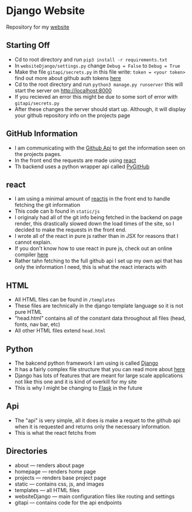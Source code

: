 # Django Website

Repository for my [website](https://greerpage.com)

## Starting Off

- Cd to root directory and run `pip3 install -r requirements.txt`
- In `websiteDjango/settings.py` change ```Debug = False``` to ```Debug = True```
- Make the file `gitapi/secrets.py` in this file write: `token = <your token>` find out more about github auth tokens [here](https://github.com/settings/tokens)
- Cd to the root directory and run ```python3 manage.py runserver``` this will start the server on [http://localhost:8000](http://localhost:8000)
- If you recieved an error this might be due to some sort of error with `gitapi/secrets.py`
- After these changes the server should start up. Although, it will display your github repository info on the projects page

## GitHub Information
- I am communicating with the [Github Api](https://developer.github.com/v3/) to get the information seen on the projects pages.
- In the front end the requests are made using [react](https://reactjs.org)
- Th backend uses a python wrapper api called [PyGitHub](https://github.com/PyGithub/PyGithub)

## react
- I am using a minimal amount of [reactjs](https://reactjs.org) in the front end to handle fetching the git information
- This code can b found in `static/js`
- I originaly had all of the git info being fetched in the backend on page render, this drastically slowed down the load times of the site, so I decided to make the requests in the front end.
- I wrote all of the react in pure js rather than in JSX for reasons that I cannot explain.
- If you don't know how to use react in pure js, check out an online compiler [here](https://babeljs.io/repl)
- Rather tahn fetching to the full github api I set up my own api that has only the information I need, this is what the react interacts with

## HTML
- All HTML files can be found in `/templates`
- These files are technically in the django template language so it is not pure HTML
- "head.html" contains all of the constant data throughout all files (head, fonts, nav bar, etc)
- All other HTML files extend `head.html`

## Python

- The bakcend python framework I am using is called [Django](https://www.djangoproject.com/)
- It has a fairly complex file structure that you can read more about [here](https://docs.djangoproject.com/en/3.0/intro/tutorial01/)
- Django has lots of features that are meant for large scale applications not like this one and it is kind of overkill for my site
- This is why I might be changing to [Flask](https://flask.palletsprojects.com/en/1.1.x/) in the future

## Api
- The "api" is very simple, all it does is make a requet to the github api when it is requested and returns only the necessary information. 
- This is what the react fetchs from


## Directories
- about — renders about page
- homepage — renders home page
- projects — renders base project page
- static — contains css, js, and images
- templates — all HTML files
- websiteDjango — main configuration files like routing and settings
- gitapi — contains code for the api endpoints
